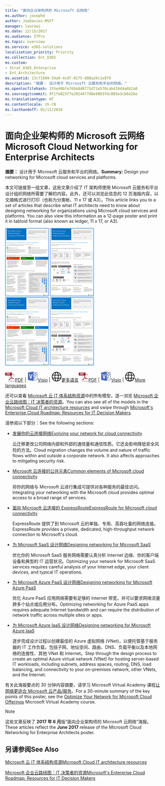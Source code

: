 ```yaml
---
title: "面向企业架构师的 Microsoft 云网络"
ms.author: josephd
author: JoeDavies-MSFT
manager: laurawi
ms.date: 12/15/2017
ms.audience: ITPro
ms.topic: overview
ms.service: o365-solutions
localization_priority: Priority
ms.collection: Ent_O365
ms.custom:
- Strat_O365_Enterprise
- Ent_Architecture
ms.assetid: 13c71689-59a9-4cdf-8175-808a20c1e879
description: "摘要： 设计用于 Microsoft 云服务和平台的网络。"
ms.openlocfilehash: 155e40bfe769a8d8771d71e570cab418d4a6b2a0
ms.sourcegitcommit: 9f1fe023f7e2924477d6e9003fdc805e3cb6e2be
ms.translationtype: HT
ms.contentlocale: zh-CN
ms.lasthandoff: 01/11/2018
---
```

# <a name="microsoft-cloud-networking-for-enterprise-architects"></a><span data-ttu-id="a4234-103">面向企业架构师的 Microsoft 云网络</span><span class="sxs-lookup"><span data-stu-id="a4234-103">Microsoft Cloud Networking for Enterprise Architects</span></span>

 <span data-ttu-id="a4234-104">**摘要：** 设计用于 Microsoft 云服务和平台的网络。</span><span class="sxs-lookup"><span data-stu-id="a4234-104">**Summary:** Design your networking for Microsoft cloud services and platforms.</span></span>
  
<span data-ttu-id="a4234-p101">本文可链接至一组文章，这些文章介绍了 IT 架构师使用 Microsoft 云服务和平台设计组织网络所需要了解的内容。此外，还可以浏览此信息的 12 页海报内容，以文摘格式进行打印（也称为分类帐、11 x 17 或 A3）。</span><span class="sxs-lookup"><span data-stu-id="a4234-p101">This article links you to a set of articles that describe what IT architects need to know about designing networking for organizations using Microsoft cloud services and platforms. You can also view this information as a 12-page poster and print it in tabloid format (also known as ledger, 11 x 17, or A3).</span></span>
  
<span data-ttu-id="a4234-107">[![模型缩略图：Microsoft 云网络](images/95e8ab6a-b4d0-4836-acc1-b0b77ebf46e6.png)  
](https://go.microsoft.com/fwlink/p/?linkid=842073)</span><span class="sxs-lookup"><span data-stu-id="a4234-107">[![Thumb image for Microsoft cloud networking model](images/95e8ab6a-b4d0-4836-acc1-b0b77ebf46e6.png)  
](https://go.microsoft.com/fwlink/p/?linkid=842073)</span></span>
  
<span data-ttu-id="a4234-108">![PDF 文件](images/ITPro_Other_PDFicon.png)[PDF](https://go.microsoft.com/fwlink/p/?linkid=842073) | ![Visio 文件](images/ITPro_Other_VisioIcon.jpg)[Visio](https://go.microsoft.com/fwlink/p/?linkid=842074) | ![参阅包含其他语言版本的页面](images/e16c992d-b0f8-48ae-bf44-db7a9fcaab9e.png)[更多语言](https://www.microsoft.com/download/details.aspx?id=54425)</span><span class="sxs-lookup"><span data-stu-id="a4234-108">![PDF file](images/ITPro_Other_PDFicon.png)[PDF](https://go.microsoft.com/fwlink/p/?linkid=842073) | ![Visio file](images/ITPro_Other_VisioIcon.jpg)[Visio](https://go.microsoft.com/fwlink/p/?linkid=842074) | ![See a page with versions in additional languages](images/e16c992d-b0f8-48ae-bf44-db7a9fcaab9e.png)[More languages](https://www.microsoft.com/download/details.aspx?id=54425)</span></span>
  
<span data-ttu-id="a4234-109">还可以查看 [Microsoft 云 IT 体系结构资源](microsoft-cloud-it-architecture-resources.md)中的所有模型，逐一浏览 [Microsoft 企业云路线图：IT 决策者的资源]((https://aka.ms/cloudarchitecture))。</span><span class="sxs-lookup"><span data-stu-id="a4234-109">You can also see all of the models in the [Microsoft Cloud IT architecture resources](microsoft-cloud-it-architecture-resources.md) and swipe through [Microsoft's Enterprise Cloud Roadmap: Resources for IT Decision Makers]((https://aka.ms/cloudarchitecture)).</span></span>
  
<span data-ttu-id="a4234-110">请参阅以下部分：</span><span class="sxs-lookup"><span data-stu-id="a4234-110">See the following sections:</span></span>
  
- [<span data-ttu-id="a4234-111">发展你的云连接网络</span><span class="sxs-lookup"><span data-stu-id="a4234-111">Evolving your network for cloud connectivity</span></span>](evolving-your-network-for-cloud-connectivity.md)
    
    <span data-ttu-id="a4234-p102">云迁移更改公司网络内部和外部的通信量和通信性质。它还会影响降低安全风险的方法。</span><span class="sxs-lookup"><span data-stu-id="a4234-p102">Cloud migration changes the volume and nature of traffic flows within and outside a corporate network. It also affects approaches to mitigating security risk.</span></span>
    
- [<span data-ttu-id="a4234-114">Microsoft 云连接的公共元素</span><span class="sxs-lookup"><span data-stu-id="a4234-114">Common elements of Microsoft cloud connectivity</span></span>](common-elements-of-microsoft-cloud-connectivity.md)
    
    <span data-ttu-id="a4234-115">将你的网络与 Microsoft 云进行集成可提供对各种服务的最佳访问。</span><span class="sxs-lookup"><span data-stu-id="a4234-115">Integrating your networking with the Microsoft cloud provides optimal access to a broad range of services.</span></span>
    
- [<span data-ttu-id="a4234-116">面向 Microsoft 云连接的 ExpressRoute</span><span class="sxs-lookup"><span data-stu-id="a4234-116">ExpressRoute for Microsoft cloud connectivity</span></span>](expressroute-for-microsoft-cloud-connectivity.md)
    
    <span data-ttu-id="a4234-117">ExpressRoute 提供了到 Microsoft 云的单独、专用、高吞吐量的网络连接。</span><span class="sxs-lookup"><span data-stu-id="a4234-117">ExpressRoute provides a private, dedicated, high-throughput network connection to Microsoft's cloud.</span></span>
    
- [<span data-ttu-id="a4234-118">为 Microsoft SaaS 设计网络</span><span class="sxs-lookup"><span data-stu-id="a4234-118">Designing networking for Microsoft SaaS</span></span>](designing-networking-for-microsoft-saas.md)
    
    <span data-ttu-id="a4234-119">优化你的 Microsoft SaaS 服务网络需要认真分析 Internet 边缘、你的客户端设备和典型的 IT 运营状况。</span><span class="sxs-lookup"><span data-stu-id="a4234-119">Optimizing your network for Microsoft SaaS services requires careful analysis of your Internet edge, your client devices, and typical IT operations.</span></span>
    
- [<span data-ttu-id="a4234-120">为 Microsoft Azure PaaS 设计网络</span><span class="sxs-lookup"><span data-stu-id="a4234-120">Designing networking for Microsoft Azure PaaS</span></span>](designing-networking-for-microsoft-azure-paas.md)
    
    <span data-ttu-id="a4234-121">优化 Azure PaaS 应用网络需要有足够的 Internet 带宽，并可以要求网络流量跨多个站点或应用分布。</span><span class="sxs-lookup"><span data-stu-id="a4234-121">Optimizing networking for Azure PaaS apps requires adequate Internet bandwidth and can require the distribution of network traffic across multiple sites or apps.</span></span>
    
- [<span data-ttu-id="a4234-122">为 Microsoft Azure IaaS 设计网络</span><span class="sxs-lookup"><span data-stu-id="a4234-122">Designing networking for Microsoft Azure IaaS</span></span>](designing-networking-for-microsoft-azure-iaas.md)
    
    <span data-ttu-id="a4234-123">逐步完成设计过程以创建最佳的 Azure 虚拟网络 (VNet)，以便托管基于服务器的 IT 工作负载，包括子网、地址空间、路由、DNS、负载平衡以及本地网络的连接性、其他 VNet 和 Internet。</span><span class="sxs-lookup"><span data-stu-id="a4234-123">Step through the design process to create an optimal Azure virtual network (VNet) for hosting server-based IT workloads, including subnets, address spaces, routing, DNS, load balancing, and connectivity to your on-premises network, other VNets, and the Internet.</span></span>
    
<span data-ttu-id="a4234-124">有关此海报要点的 30 分钟内容摘要，请学习 Microsoft Virtual Academy 课程[让网络更适合 Microsoft 云产品/服务]((https://mva.microsoft.com/zh-CN/training-courses/optimize-your-network-for-microsoft-cloud-offerings-17743))。</span><span class="sxs-lookup"><span data-stu-id="a4234-124">For a 30-minute summary of the key points of this poster, see the [Optimize Your Network for Microsoft Cloud Offerings]((https://mva.microsoft.com/zh-CN/training-courses/optimize-your-network-for-microsoft-cloud-offerings-17743)) Microsoft Virtual Academy course.</span></span>
  
> [!NOTE]
> <span data-ttu-id="a4234-125">这些文章反映了 **2017 年 6 月**版“面向企业架构师的 Microsoft 云网络”海报。</span><span class="sxs-lookup"><span data-stu-id="a4234-125">These articles reflect the **June 2017** release of the Microsoft Cloud Networking for Enterprise Architects poster.</span></span>
  
## <a name="see-also"></a><span data-ttu-id="a4234-126">另请参阅</span><span class="sxs-lookup"><span data-stu-id="a4234-126">See Also</span></span>

[<span data-ttu-id="a4234-127">Microsoft 云 IT 体系结构资源</span><span class="sxs-lookup"><span data-stu-id="a4234-127">Microsoft Cloud IT architecture resources</span></span>](microsoft-cloud-it-architecture-resources.md)

<span data-ttu-id="a4234-128">[Microsoft 企业云路线图：IT 决策者的资源]((https://sway.com/FJ2xsyWtkJc2taRD))</span><span class="sxs-lookup"><span data-stu-id="a4234-128">[Microsoft's Enterprise Cloud Roadmap: Resources for IT Decision Makers]((https://sway.com/FJ2xsyWtkJc2taRD))</span></span>



